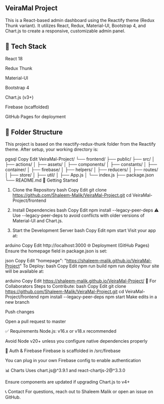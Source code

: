 ## VeiraMal Project
This is a React-based admin dashboard using the Reactify theme (Redux Thunk variant). It utilizes React, Redux, Material-UI, Bootstrap 4, and Chart.js to create a responsive, customizable admin panel.

## 🔧 Tech Stack
React 18

Redux Thunk

Material-UI

Bootstrap 4

Chart.js (v3+)

Firebase (scaffolded)

GitHub Pages for deployment

## 📁 Folder Structure
This project is based on the reactify-redux-thunk folder from the Reactify theme. After setup, your working directory is:

pgsql
Copy
Edit
VeiraMal-Project/
└── frontend/
    ├── public/
    ├── src/
    │   ├── actions/
    │   ├── assets/
    │   ├── components/
    │   ├── constants/
    │   ├── container/
    │   ├── firebase/
    │   ├── helpers/
    │   ├── reducers/
    │   ├── routes/
    │   ├── store/
    │   ├── util/
    │   ├── App.js
    │   └── index.js
    ├── package.json
    └── README.md
🚀 Getting Started
1. Clone the Repository
bash
Copy
Edit
git clone https://github.com/Shaleem-Malik/VeiraMal-Project.git
cd VeiraMal-Project/frontend
2. Install Dependencies
bash
Copy
Edit
npm install --legacy-peer-deps
⚠️ Use --legacy-peer-deps to avoid conflicts with older versions of Material-UI and Chart.js.

3. Start the Development Server
bash
Copy
Edit
npm start
Visit your app at:

arduino
Copy
Edit
http://localhost:3000
🌐 Deployment (GitHub Pages)
Ensure the homepage field in package.json is set:

json
Copy
Edit
"homepage": "https://shaleem-malik.github.io/VeiraMal-Project"
To Deploy:
bash
Copy
Edit
npm run build
npm run deploy
Your site will be available at:

arduino
Copy
Edit
https://shaleem-malik.github.io/VeiraMal-Project/
👥 For Collaborators
Steps to Contribute:
bash
Copy
Edit
git clone https://github.com/Shaleem-Malik/VeiraMal-Project.git
cd VeiraMal-Project/frontend
npm install --legacy-peer-deps
npm start
Make edits in a new branch

Push changes

Open a pull request to master

✅ Requirements
Node.js: v16.x or v18.x recommended

Avoid Node v20+ unless you configure native dependencies properly

🔐 Auth & Firebase
Firebase is scaffolded in /src/firebase

You can plug in your own Firebase config to enable authentication

📊 Charts
Uses chart.js@^3.9.1 and react-chartjs-2@^3.3.0

Ensure components are updated if upgrading Chart.js to v4+

📞 Contact
For questions, reach out to Shaleem Malik or open an issue on GitHub.